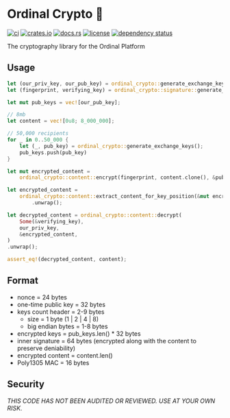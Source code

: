# Ordinal Crypto 🔐

[![ci](https://github.com//ordinarylabs/ordinal-crypto/actions/workflows/ci.yml/badge.svg)](https://github.com//ordinarylabs/ordinal-crypto/actions/workflows/ci.yml)
[![crates.io](https://img.shields.io/crates/v/ordinal_crypto.svg)](https://crates.io/crates/ordinal_crypto)
[![docs.rs](https://docs.rs/ordinal_crypto/badge.svg)](https://docs.rs/ordinal_crypto/)
[![license](https://img.shields.io/github/license/ordinarylabs/ordinal-crypto.svg)](https://github.com/ordinarylabs/ordinal-crypto/blob/main/LICENSE)
[![dependency status](https://deps.rs/repo/github/ordinarylabs/ordinal-crypto/status.svg)](https://deps.rs/repo/github/ordinarylabs/ordinal-crypto)

The cryptography library for the Ordinal Platform

## Usage

```rust
let (our_priv_key, our_pub_key) = ordinal_crypto::generate_exchange_keys();
let (fingerprint, verifying_key) = ordinal_crypto::signature::generate_fingerprint();

let mut pub_keys = vec![our_pub_key];

// 8mb
let content = vec![0u8; 8_000_000];

// 50,000 recipients
for _ in 0..50_000 {
    let (_, pub_key) = ordinal_crypto::generate_exchange_keys();
    pub_keys.push(pub_key)
}

let mut encrypted_content =
    ordinal_crypto::content::encrypt(fingerprint, content.clone(), &pub_keys).unwrap();

let encrypted_content =
    ordinal_crypto::content::extract_content_for_key_position(&mut encrypted_content, 0)
        .unwrap();

let decrypted_content = ordinal_crypto::content::decrypt(
    Some(&verifying_key),
    our_priv_key,
    &encrypted_content,
)
.unwrap();

assert_eq!(decrypted_content, content);
```

## Format

- nonce = 24 bytes
- one-time public key = 32 bytes
- keys count header = 2-9 bytes
    - size = 1 byte (1 | 2 | 4 | 8)
    - big endian bytes = 1-8 bytes
- encrypted keys = pub_keys.len() * 32 bytes
- inner signature = 64 bytes (encrypted along with the content to preserve deniability)
- encrypted content = content.len()
- Poly1305 MAC = 16 bytes

## Security

*THIS CODE HAS NOT BEEN AUDITED OR REVIEWED. USE AT YOUR OWN RISK.*
